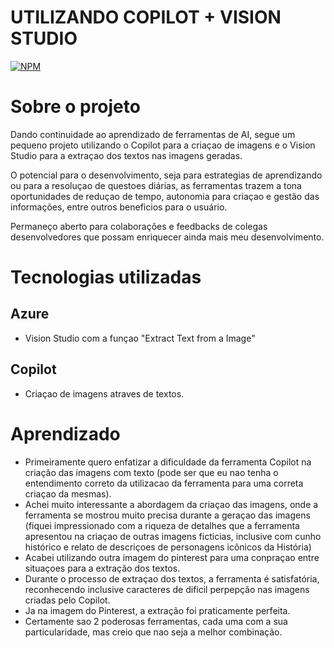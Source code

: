 # UTILIZANDO COPILOT + VISION STUDIO
[![NPM](https://img.shields.io/npm/l/react)](https://github.com/Bongiorno14/Projeto_reconhecimento-_Rostos/blob/main/LICENSE) 

# Sobre o projeto

Dando continuidade ao aprendizado de ferramentas de AI, segue um pequeno projeto utilizando o Copilot para a criaçao de imagens e o Vision Studio para a extraçao dos textos nas imagens geradas.

O potencial para o desenvolvimento, seja para estrategias de aprendizando ou para a resoluçao de questoes diárias, as ferramentas trazem a tona oportunidades de reduçao de tempo, autonomia para criaçao e gestão das informações, entre outros beneficios para o usuário.

Permaneço aberto para colaborações e feedbacks de colegas desenvolvedores que possam enriquecer ainda mais meu desenvolvimento.

# Tecnologias utilizadas
## Azure
- Vision Studio com a funçao "Extract Text from a Image"
## Copilot
- Criaçao de imagens atraves de textos.

# Aprendizado

- Primeiramente quero enfatizar a dificuldade da ferramenta Copilot na criação das imagens com texto (pode ser que eu nao tenha o entendimento correto da utilizacao da ferramenta para uma correta criaçao da mesmas).
- Achei muito interessante a abordagem da criaçao das imagens, onde a ferramenta se mostrou muito precisa durante a geraçao das imagens (fiquei impressionado com a riqueza de detalhes que a ferramenta apresentou na criaçao de outras imagens ficticias, inclusive com cunho histórico e relato de descriçoes de personagens icônicos da História)
- Acabei utilizando outra imagem do pinterest para uma conpraçao entre situaçoes para a extração dos textos.
- Durante o processo de extraçao dos textos, a ferramenta é satisfatória, reconhecendo inclusive caracteres de dificil perpepção nas imagens criadas pelo Copilot.
- Ja na imagem do Pinterest, a extração foi praticamente perfeita.
- Certamente sao 2 poderosas ferramentas, cada uma com a sua particularidade, mas creio que nao seja a melhor combinação.
